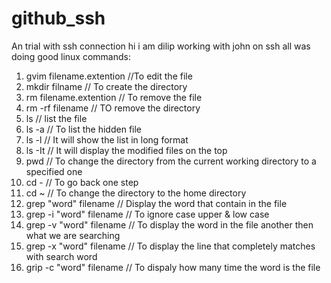 # github_ssh
An trial with ssh connection
hi i am dilip working with john on ssh
all was doing good
linux commands:
1. gvim filename.extention //To edit the file
2. mkdir filname // To create the directory
3. rm filename.extention // To remove the file
4. rm -rf filename // TO remove the directory
5. ls // list the file
6. ls -a // To list the hidden file
7. ls -l // It will show the list in long format
8. ls -It // It will display the modified files on the top
9. pwd // To change the directory from the current working directory to a specified one
10. cd - // To go back one step
11. cd ~ // To change the directory to the home directory
12. grep "word" filename // Display the word that contain in the file
13. grep -i "word" filename // To ignore case upper & low case
14. grep -v "word" filename // To display the word in the file another then what we are searching
15. grep -x "word" filename // To display the line that completely matches with search word
16. grip -c "word" filename // To dispaly how many time the word is the file
